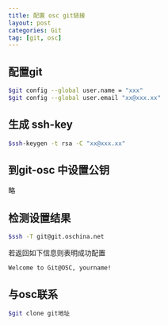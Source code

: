 ```yaml
---
title: 配置 osc git链接
layout: post
categories: Git
tag: [git, osc]
---
```



## 配置git

``` bash
$git config --global user.name = "xxx"
$git config --global user.email "xx@xxx.xx"
```

## 生成 ssh-key

``` bash
$ssh-keygen -t rsa -C "xx@xxx.xx"
```

## 到git-osc 中设置公钥

略

## 检测设置结果

```bash
$ssh -T git@git.oschina.net
```

若返回如下信息则表明成功配置

```bash
Welcome to Git@OSC, yourname!
```

## 与osc联系

```bash
$git clone git地址
```
